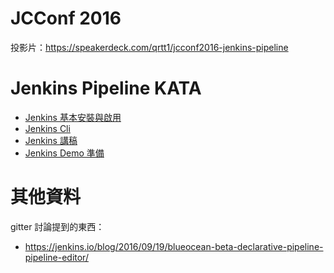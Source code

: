 # JCConf 2016

投影片：https://speakerdeck.com/qrtt1/jcconf2016-jenkins-pipeline

# Jenkins Pipeline KATA

* [Jenkins 基本安裝與啟用](INSTALL.md)
* [Jenkins Cli](CLI.md)
* [Jenkins 講稿](NOTE.md)
* [Jenkins Demo 準備](DEMO.md)

# 其他資料

gitter 討論提到的東西：

* https://jenkins.io/blog/2016/09/19/blueocean-beta-declarative-pipeline-pipeline-editor/

